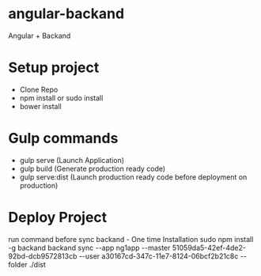 # angular-backand
Angular + Backand

# Setup project
- Clone Repo
- npm install or sudo install
- bower install

# Gulp commands
- gulp serve (Launch Application)
- gulp build (Generate production ready code)
- gulp serve:dist (Launch production ready code before deployment on production)

# Deploy Project
run command before sync backand - One time Installation
sudo npm install -g backand
backand sync --app ng1app --master 51059da5-42ef-4de2-92bd-dcb9572813cb --user a30167cd-347c-11e7-8124-06bcf2b21c8c --folder ./dist
